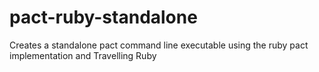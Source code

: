 # pact-ruby-standalone
Creates a standalone pact command line executable using the ruby pact implementation and Travelling Ruby
